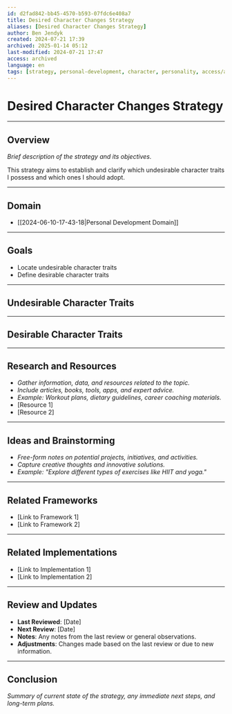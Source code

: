 ```yaml
---
id: d2fad842-bb45-4570-b593-07fdc6e408a7
title: Desired Character Changes Strategy
aliases: [Desired Character Changes Strategy]
author: Ben Jendyk
created: 2024-07-21 17:39
archived: 2025-01-14 05:12
last-modified: 2024-07-21 17:47
access: archived
language: en
tags: [strategy, personal-development, character, personality, access/archived]
---
```


# Desired Character Changes Strategy

--- 

## Overview

*Brief description of the strategy and its objectives.*

This strategy aims to establish and clarify which undesirable character traits I possess and which ones I should adopt.

--- 

## Domain

- [[2024-06-10-17-43-18|Personal Development Domain]]

--- 

## Goals

- Locate undesirable character traits
- Define desirable character traits

--- 

## Undesirable Character Traits

--- 

## Desirable Character Traits

--- 

## Research and Resources

- *Gather information, data, and resources related to the topic.*
- *Include articles, books, tools, apps, and expert advice.*
- *Example: Workout plans, dietary guidelines, career coaching materials.*
- [Resource 1]
- [Resource 2]

--- 

## Ideas and Brainstorming

- *Free-form notes on potential projects, initiatives, and activities.*
- *Capture creative thoughts and innovative solutions.*
- *Example: "Explore different types of exercises like HIIT and yoga."*

--- 

## Related Frameworks

- [Link to Framework 1]
- [Link to Framework 2]

--- 

## Related Implementations

- [Link to Implementation 1]
- [Link to Implementation 2]

---

## Review and Updates

- **Last Reviewed**: [Date] 
- **Next Review**: [Date] 
- **Notes**: Any notes from the last review or general observations. 
- **Adjustments**: Changes made based on the last review or due to new information.

--- 

## Conclusion

*Summary of current state of the strategy, any immediate next steps, and long-term plans.*
